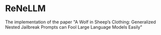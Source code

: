 # ReNeLLM
The implementation of the paper "A Wolf in Sheep’s Clothing: Generalized Nested Jailbreak Prompts can Fool Large Language Models Easily"
